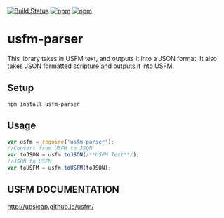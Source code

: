 [![Build Status](https://api.travis-ci.org/ihoegen/usfm-parser.svg?branch=master)](https://travis-ci.org/ihoegen/usfm-parser) 
[![npm](https://img.shields.io/npm/dt/usfm-parser.svg)](https://www.npmjs.com/package/usfm-parser)
[![npm](https://img.shields.io/npm/v/usfm-parser.svg)](https://www.npmjs.com/package/usfm-parser)

# usfm-parser
This library takes in USFM text, and outputs it into a JSON format.
It also takes JSON formatted scripture and outputs it into USFM.
## Setup
`npm install usfm-parser`

## Usage
```js
var usfm = require('usfm-parser');
//Convert from USFM to JSON
var toJSON = usfm.toJSON(/**USFM Text**/);
//JSON to USFM
var toUSFM = usfm.toUSFM(toJSON);
```

## USFM DOCUMENTATION
http://ubsicap.github.io/usfm/
